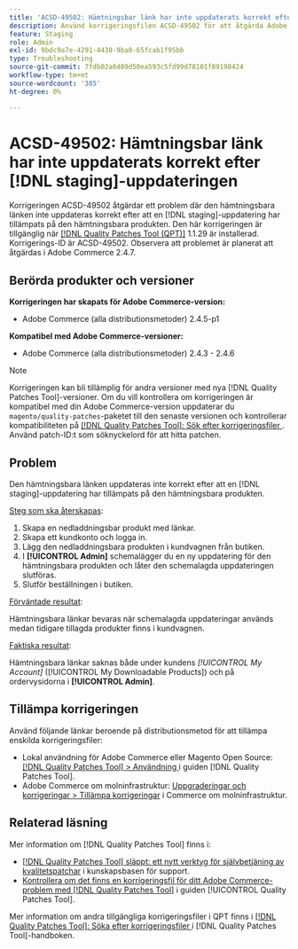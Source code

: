 ```yaml
---
title: 'ACSD-49502: Hämtningsbar länk har inte uppdaterats korrekt efter  [!DNL staging] uppdatering'
description: Använd korrigeringsfilen ACSD-49502 för att åtgärda Adobe Commerce-problemet där den hämtningsbara länken inte uppdateras korrekt efter att en  [!DNL staging] uppdatering har installerats på den hämtningsbara produkten.
feature: Staging
role: Admin
exl-id: 9bdc9a7e-4291-4438-9ba0-65fcab1f95bb
type: Troubleshooting
source-git-commit: 7fdb02a6d89d50ea593c5fd99d78101f89198424
workflow-type: tm+mt
source-wordcount: '385'
ht-degree: 0%

---
```


# ACSD-49502: Hämtningsbar länk har inte uppdaterats korrekt efter [!DNL staging]-uppdateringen

Korrigeringen ACSD-49502 åtgärdar ett problem där den hämtningsbara länken inte uppdateras korrekt efter att en [!DNL staging]-uppdatering har tillämpats på den hämtningsbara produkten. Den här korrigeringen är tillgänglig när [[!DNL Quality Patches Tool (QPT)]](https://experienceleague.adobe.com/en/docs/commerce-operations/tools/quality-patches-tool/quality-patches-tool-to-self-serve-quality-patches) 1.1.29 är installerad. Korrigerings-ID är ACSD-49502. Observera att problemet är planerat att åtgärdas i Adobe Commerce 2.4.7.

## Berörda produkter och versioner

**Korrigeringen har skapats för Adobe Commerce-version:**

* Adobe Commerce (alla distributionsmetoder) 2.4.5-p1

**Kompatibel med Adobe Commerce-versioner:**

* Adobe Commerce (alla distributionsmetoder) 2.4.3 - 2.4.6

>[!NOTE]
>
>Korrigeringen kan bli tillämplig för andra versioner med nya [!DNL Quality Patches Tool]-versioner. Om du vill kontrollera om korrigeringen är kompatibel med din Adobe Commerce-version uppdaterar du `magento/quality-patches`-paketet till den senaste versionen och kontrollerar kompatibiliteten på [[!DNL Quality Patches Tool]: Sök efter korrigeringsfiler ](https://experienceleague.adobe.com/tools/commerce-quality-patches/index.html). Använd patch-ID:t som söknyckelord för att hitta patchen.

## Problem

Den hämtningsbara länken uppdateras inte korrekt efter att en [!DNL staging]-uppdatering har tillämpats på den hämtningsbara produkten.

<u>Steg som ska återskapas</u>:

1. Skapa en nedladdningsbar produkt med länkar.
1. Skapa ett kundkonto och logga in.
1. Lägg den nedladdningsbara produkten i kundvagnen från butiken.
1. I **[!UICONTROL Admin]** schemalägger du en ny uppdatering för den hämtningsbara produkten och låter den schemalagda uppdateringen slutföras.
1. Slutför beställningen i butiken.

<u>Förväntade resultat</u>:

Hämtningsbara länkar bevaras när schemalagda uppdateringar används medan tidigare tillagda produkter finns i kundvagnen.

<u>Faktiska resultat</u>:

Hämtningsbara länkar saknas både under kundens *[!UICONTROL My Account]* ([!UICONTROL My Downloadable Products]) och på ordervysidorna i **[!UICONTROL Admin]**.

## Tillämpa korrigeringen

Använd följande länkar beroende på distributionsmetod för att tillämpa enskilda korrigeringsfiler:

* Lokal användning för Adobe Commerce eller Magento Open Source: [[!DNL Quality Patches Tool] > Användning ](/help/tools/quality-patches-tool/usage.md) i guiden [!DNL Quality Patches Tool].
* Adobe Commerce om molninfrastruktur: [Uppgraderingar och korrigeringar > Tillämpa korrigeringar](https://experienceleague.adobe.com/docs/commerce-cloud-service/user-guide/develop/upgrade/apply-patches.html) i Commerce om molninfrastruktur.

## Relaterad läsning

Mer information om [!DNL Quality Patches Tool] finns i:

* [[!DNL Quality Patches Tool] släppt: ett nytt verktyg för självbetjäning av kvalitetspatchar](https://experienceleague.adobe.com/en/docs/commerce-operations/tools/quality-patches-tool/quality-patches-tool-to-self-serve-quality-patches) i kunskapsbasen för support.
* [Kontrollera om det finns en korrigeringsfil för ditt Adobe Commerce-problem med  [!DNL Quality Patches Tool]](/help/tools/quality-patches-tool/patches-available-in-qpt/check-patch-for-magento-issue-with-magento-quality-patches.md) i guiden [!UICONTROL Quality Patches Tool].


Mer information om andra tillgängliga korrigeringsfiler i QPT finns i [[!DNL Quality Patches Tool]: Söka efter korrigeringsfiler ](https://experienceleague.adobe.com/tools/commerce-quality-patches/index.html) i [!DNL Quality Patches Tool]-handboken.
